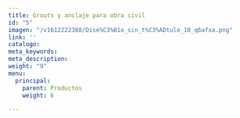 ```yaml
---
title: Grouts y anclaje para obra civil
id: "5"
imagen: "/v1612222388/Dise%C3%B1o_sin_t%C3%ADtulo_10_q6afxa.png"
link: ''
catalogo: 
meta_keywords: 
meta_description: 
weight: "9"
menu:
  principal:
    parent: Productos
    weight: 6

---
```

